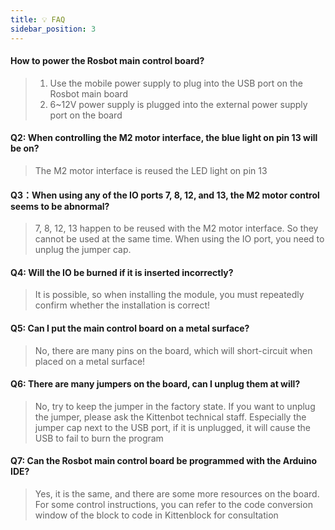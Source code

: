 ```yaml
---
title: 💡 FAQ
sidebar_position: 3
---
```


#### How to power the Rosbot main control board?

> 1. Use the mobile power supply to plug into the USB port on the Rosbot main board
> 2. 6~12V power supply is plugged into the external power supply port on the board


#### Q2: When controlling the M2 motor interface, the blue light on pin 13 will be on?
> The M2 motor interface is reused the LED light on pin 13

#### Q3：When using any of the IO ports 7, 8, 12, and 13, the M2 motor control seems to be abnormal?

> 7, 8, 12, 13 happen to be reused with the M2 motor interface. So they cannot be used at the same time. When using the IO port, you need to unplug the jumper cap.

#### Q4: Will the IO be burned if it is inserted incorrectly?

> It is possible, so when installing the module, you must repeatedly confirm whether the installation is correct!

#### Q5: Can I put the main control board on a metal surface?

> No, there are many pins on the board, which will short-circuit when placed on a metal surface!

#### Q6: There are many jumpers on the board, can I unplug them at will?

> No, try to keep the jumper in the factory state. If you want to unplug the jumper, please ask the Kittenbot technical staff. Especially the jumper cap next to the USB port, if it is unplugged, it will cause the USB to fail to burn the program

#### Q7: Can the Rosbot main control board be programmed with the Arduino IDE?

> Yes, it is the same, and there are some more resources on the board. For some control instructions, you can refer to the code conversion window of the block to code in Kittenblock for consultation


